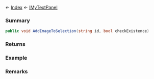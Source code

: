 ← [Index](Api-Index) ← [IMyTextPanel](Sandbox.ModAPI.Ingame.IMyTextPanel)

### Summary

```csharp
public void AddImageToSelection(string id, bool checkExistence)
```

### Returns

### Example

### Remarks

